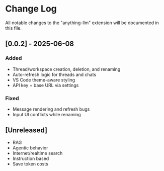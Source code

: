 # Change Log

All notable changes to the "anything-llm" extension will be documented in this file.

## [0.0.2] - 2025-06-08
### Added
- Thread/workspace creation, deletion, and renaming
- Auto-refresh logic for threads and chats
- VS Code theme-aware styling
- API key + base URL via settings

### Fixed
- Message rendering and refresh bugs
- Input UI conflicts while renaming


## [Unreleased]

- RAG
- Agentic behavior
- Internet/realtime search
- Instruction based
- Save token costs